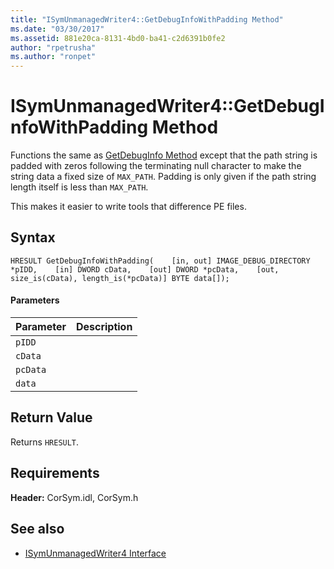 ```yaml
---
title: "ISymUnmanagedWriter4::GetDebugInfoWithPadding Method"
ms.date: "03/30/2017"
ms.assetid: 881e20ca-8131-4bd0-ba41-c2d6391b0fe2
author: "rpetrusha"
ms.author: "ronpet"
---
```

# ISymUnmanagedWriter4::GetDebugInfoWithPadding Method
Functions the same as [GetDebugInfo Method](../../../../docs/framework/unmanaged-api/diagnostics/isymunmanagedwriter-getdebuginfo-method.md) except that the path string is padded with zeros following the terminating null character to make the string data a fixed size of `MAX_PATH`. Padding is only given if the path string length itself is less than `MAX_PATH`.  
  
 This makes it easier to write tools that difference PE files.  
  
## Syntax  
  
```idl  
HRESULT GetDebugInfoWithPadding(    [in, out] IMAGE_DEBUG_DIRECTORY *pIDD,    [in] DWORD cData,    [out] DWORD *pcData,    [out, size_is(cData), length_is(*pcData)] BYTE data[]);  
```  
  
#### Parameters  
  
|Parameter|Description|  
|---------------|-----------------|  
|`pIDD`||  
|`cData`||  
|`pcData`||  
|`data`||  
  
## Return Value  
 Returns `HRESULT`.  
  
## Requirements  
 **Header:** CorSym.idl, CorSym.h  
  
## See also
- [ISymUnmanagedWriter4 Interface](../../../../docs/framework/unmanaged-api/diagnostics/isymunmanagedwriter4-interface.md)
